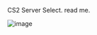 CS2 Server Select.
read me.

![image](https://github.com/ShivamNagar2002/CS-Server-Select/assets/162788327/ca6697d6-2e94-4211-af4b-b92c52136496)
